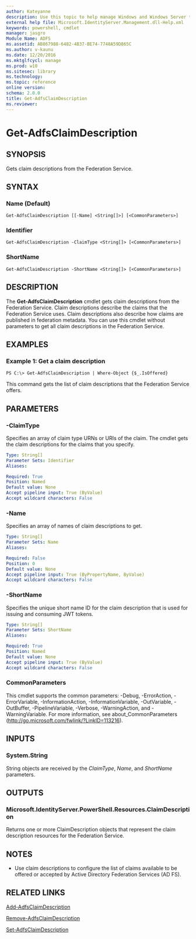 ```yaml
---
author: Kateyanne
description: Use this topic to help manage Windows and Windows Server technologies with Windows PowerShell.
external help file: Microsoft.IdentityServer.Management.dll-Help.xml
keywords: powershell, cmdlet
manager: jasgro
Module Name: ADFS
ms.assetid: AB867988-6482-4B37-BE74-7748A59D865C
ms.author: v-kaunu
ms.date: 12/20/2016
ms.mktglfcycl: manage
ms.prod: w10
ms.sitesec: library
ms.technology: 
ms.topic: reference
online version: 
schema: 2.0.0
title: Get-AdfsClaimDescription
ms.reviewer:
---
```


# Get-AdfsClaimDescription

## SYNOPSIS
Gets claim descriptions from the Federation Service.

## SYNTAX

### Name (Default)
```
Get-AdfsClaimDescription [[-Name] <String[]>] [<CommonParameters>]
```

### Identifier
```
Get-AdfsClaimDescription -ClaimType <String[]> [<CommonParameters>]
```

### ShortName
```
Get-AdfsClaimDescription -ShortName <String[]> [<CommonParameters>]
```

## DESCRIPTION
The **Get-AdfsClaimDescription** cmdlet gets claim descriptions from the Federation Service.
Claim descriptions describe the claims that the Federation Service uses.
Claim descriptions also describe how claims are published in federation metadata.
You can use this cmdlet without parameters to get all claim descriptions in the Federation Service.

## EXAMPLES

### Example 1: Get a claim description
```
PS C:\> Get-AdfsClaimDescription | Where-Object {$_.IsOffered}
```

This command gets the list of claim descriptions that the Federation Service offers.

## PARAMETERS

### -ClaimType
Specifies an array of claim type URNs or URIs of the claim.
The cmdlet gets the claim descriptions for the claims that you specify.

```yaml
Type: String[]
Parameter Sets: Identifier
Aliases: 

Required: True
Position: Named
Default value: None
Accept pipeline input: True (ByValue)
Accept wildcard characters: False
```

### -Name
Specifies an array of names of claim descriptions to get.

```yaml
Type: String[]
Parameter Sets: Name
Aliases: 

Required: False
Position: 0
Default value: None
Accept pipeline input: True (ByPropertyName, ByValue)
Accept wildcard characters: False
```

### -ShortName
Specifies the unique short name ID for the claim description that is used for issuing and consuming JWT tokens.

```yaml
Type: String[]
Parameter Sets: ShortName
Aliases: 

Required: True
Position: Named
Default value: None
Accept pipeline input: True (ByValue)
Accept wildcard characters: False
```

### CommonParameters
This cmdlet supports the common parameters: -Debug, -ErrorAction, -ErrorVariable, -InformationAction, -InformationVariable, -OutVariable, -OutBuffer, -PipelineVariable, -Verbose, -WarningAction, and -WarningVariable. For more information, see about_CommonParameters (http://go.microsoft.com/fwlink/?LinkID=113216).

## INPUTS

### System.String

String objects are received by the *ClaimType*, *Name*, and *ShortName* parameters.

## OUTPUTS

### Microsoft.IdentityServer.PowerShell.Resources.ClaimDescription

Returns one or more ClaimDescription objects that represent the claim description resources for the Federation Service.

## NOTES
* Use claim descriptions to configure the list of claims available to be offered or accepted by Active Directory Federation Services (AD FS).

## RELATED LINKS

[Add-AdfsClaimDescription](./Add-AdfsClaimDescription.md)

[Remove-AdfsClaimDescription](./Remove-AdfsClaimDescription.md)

[Set-AdfsClaimDescription](./Set-AdfsClaimDescription.md)

